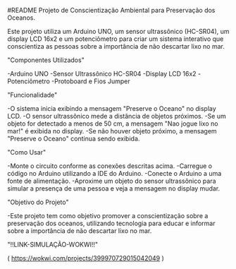 #README
Projeto de Conscientização Ambiental para Preservação dos Oceanos.

Este projeto utiliza um Arduino UNO, um sensor ultrassônico (HC-SR04), um
display LCD 16x2 e um potenciômetro para criar um sistema interativo que
conscientiza as pessoas sobre a importância de não descartar lixo no mar.

"Componentes Utilizados"

-Arduino UNO
-Sensor Ultrassônico HC-SR04
-Display LCD 16x2
-Potenciômetro
-Protoboard e Fios Jumper

"Funcionalidade"

-O sistema inicia exibindo a mensagem "Preserve o Oceano" no display LCD.
-O sensor ultrassônico mede a distância de objetos próximos.
-Se um objeto for detectado a menos de 50 cm, a mensagem "Nao jogue lixo no mar!" é exibida no display.
-Se não houver objeto próximo, a mensagem "Preserve o Oceano" continua sendo exibida.

"Como Usar"

-Monte o circuito conforme as conexões descritas acima.
-Carregue o código no Arduino utilizando a IDE do Arduino.
-Conecte o Arduino a uma fonte de alimentação.
-Aproxime um objeto do sensor ultrassônico para simular a presença de uma pessoa e veja a mensagem no display mudar.

"Objetivo do Projeto"

-Este projeto tem como objetivo promover a conscientização sobre a preservação dos oceanos,
utilizando tecnologia para educar e informar sobre a importância de não descartar lixo no mar.



"!!LINK-SIMULAÇÃO-WOKWI!!"

( https://wokwi.com/projects/399970729015042049 )

